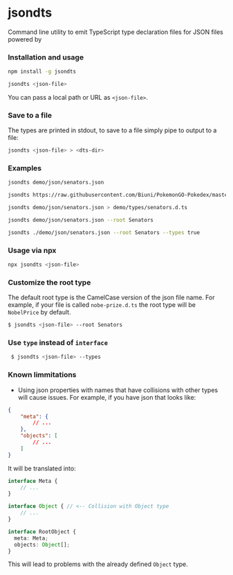 # jsondts

Command line utility to emit TypeScript type declaration files for JSON files powered by

### Installation and usage

```sh
npm install -g jsondts
```

```sh
jsondts <json-file>
```

You can pass a local path or URL as `<json-file>`.

### Save to a file

The types are printed in stdout, to save to a file simply pipe to output to a file:

```sh
jsondts <json-file> > <dts-dir>
```

### Examples

```sh
jsondts demo/json/senators.json
```

```sh
jsondts https://raw.githubusercontent.com/Biuni/PokemonGO-Pokedex/master/pokedex.json
```

```sh
jsondts demo/json/senators.json > demo/types/senators.d.ts 
```

```sh
jsondts demo/json/senators.json --root Senators
```

```sh
jsondts ./demo/json/senators.json --root Senators --types true
```

### Usage via npx

```sh
npx jsondts <json-file>
```

### Customize the root type

The default root type is the CamelCase version of the json file name. For example, if your file is called `nobe-prize.d.ts` the root type will be `NobelPrice` by default.


```sh
$ jsondts <json-file> --root Senators
```

### Use `type` instead of `interface`

```sh
 $ jsondts <json-file> --types
```

### Known limmitations

- Using json properties with names that have collisions with other types will cause issues. For example, if you have json that looks like:

```json
{
    "meta": {
        // ...
    },
    "objects": [
        // ...
    ]
}
```

It will be translated into:

```ts
interface Meta {
    // ...
}

interface Object { // <-- Collision with Object type
    // ...
}

interface RootObject {
  meta: Meta;
  objects: Object[];
}
```

This will lead to problems with the already defined `Object` type.
